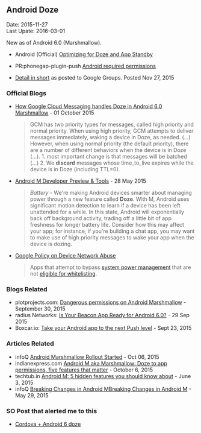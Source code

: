 ## Android Doze ###
Date: 2015-11-27<br>
Last Upate: 2016-03-01

New as of Android 6.0 (Marshmallow).

- Android (Official) [Optimizing for Doze and App Standby](http://developer.android.com/training/monitoring-device-state/doze-standby.html)

- PR:phonegap-plugin-push
 [Android required permissions](https://github.com/phonegap/phonegap-plugin-push/issues/258)

- [Detail in short](https://groups.google.com/forum/#!topic/phonegap/iwUAgUdg3TU) as posted to Google Groups. Posted Nov 27, 2015

### Official Blogs ###

- [How Google Cloud Messaging handles Doze in Android 6.0 Marshmallow](http://android-developers.blogspot.com/2015/10/how-google-cloud-messaging-handles-doze.html) - 01 October 2015

    > GCM has two priority types for messages, called high priority and normal priority. When using high priority, GCM attempts to deliver messages immediately, waking a device in Doze, as needed. (...) However, when using normal priority (the default priority), there are a number of different behaviors when the device is in Doze (...). 1. most important change is that messages will be batched (...) 2. We **discard** messages whose time_to_live expires while the device is in Doze (including TTL=0).

- [Android M Developer Preview & Tools](http://android-developers.blogspot.com/2015/05/android-m-developer-preview-tools.html) - 28 May 2015

    > *Battery* - We're making Android devices smarter about managing power through a new feature called **Doze**. With M, Android uses significant motion detection to learn if a device has been left unattended for a while. In this state, Android will exponentially back off background activity, trading off a little bit of app freshness for longer battery life. Consider how this may affect your app; for instance, if you're building a chat app, you may want to make use of high priority messages to wake your app when the device is dozing.

- [Google Policy on Device Network Abuse](https://play.google.com/about/privacy-and-security.html#device-and-network-abuse)

    > Apps that attempt to bypass [system power management](https://developer.android.com/intl/en/training/monitoring-device-state/doze-standby.html) that are not [eligible for whitelisting](https://developer.android.com/intl/en/training/monitoring-device-state/doze-standby.html#whitelisting-cases).


### Blogs Related ###

- plotprojects.com: [Dangerous permissions on Android Marshmallow](http://www.plotprojects.com/dangerous-permissions-on-android-marshmallow/) - September 30, 2015
- radius Networks: [Is Your Beacon App Ready for Android 6.0?](http://developer.radiusnetworks.com/2015/09/29/is-your-beacon-app-ready-for-android-6.html) - 29 Sep 2015
- Boxcar.io: [Take your Android app to the next Push level](http://developer.boxcar.io/blog/2015-09-23-take-your-app-to-the-next-push-level/) - Sept 23, 2015

### Articles Related ###

- infoQ [Android Marshmallow Rollout Started](http://www.infoq.com/news/2015/10/android-marshmallow-rollout) - Oct 06, 2015
- indianexpress.com [Android M aka Marshmallow: Doze to app permissions, five features that matter](http://indianexpress.com/article/technology/tech-news-technology/android-6-0-marshmallow-update-5-features-you-need-to-know/) - October 6, 2015
- techtub.in [Android M: 5 hidden features you should know about](http://techtub.in/android-m-5-hidden-features-you-should-know-about/) - June 3, 2015
- infoQ [Breaking Changes in Android MBreaking Changes in Android M](http://www.infoq.com/news/2015/05/android-m) - May 29, 2015

### SO Post that alerted me to this ###

- [Cordova + Android 6 doze](http://stackoverflow.com/questions/33958242/cordova-android-6-doze)
